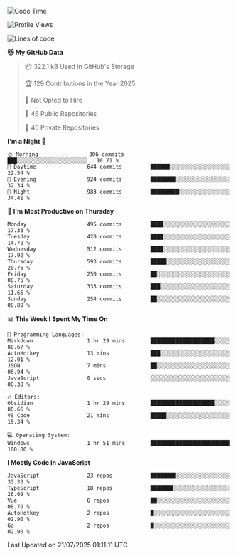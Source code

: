 <!--START_SECTION:waka-->
![Code Time](http://img.shields.io/badge/Code%20Time-976%20hrs%2045%20mins-blue)

![Profile Views](http://img.shields.io/badge/Profile%20Views-0-blue)

![Lines of code](https://img.shields.io/badge/From%20Hello%20World%20I%27ve%20Written-1.7%20million%20lines%20of%20code-blue)

**🐱 My GitHub Data** 

> 📦 322.1 kB Used in GitHub's Storage 
 > 
> 🏆 129 Contributions in the Year 2025
 > 
> 🚫 Not Opted to Hire
 > 
> 📜 46 Public Repositories 
 > 
> 🔑 46 Private Repositories 
 > 
**I'm a Night 🦉** 

```text
🌞 Morning                306 commits         ███░░░░░░░░░░░░░░░░░░░░░░   10.71 % 
🌆 Daytime                644 commits         ██████░░░░░░░░░░░░░░░░░░░   22.54 % 
🌃 Evening                924 commits         ████████░░░░░░░░░░░░░░░░░   32.34 % 
🌙 Night                  983 commits         █████████░░░░░░░░░░░░░░░░   34.41 % 
```
📅 **I'm Most Productive on Thursday** 

```text
Monday                   495 commits         ████░░░░░░░░░░░░░░░░░░░░░   17.33 % 
Tuesday                  420 commits         ████░░░░░░░░░░░░░░░░░░░░░   14.70 % 
Wednesday                512 commits         ████░░░░░░░░░░░░░░░░░░░░░   17.92 % 
Thursday                 593 commits         █████░░░░░░░░░░░░░░░░░░░░   20.76 % 
Friday                   250 commits         ██░░░░░░░░░░░░░░░░░░░░░░░   08.75 % 
Saturday                 333 commits         ███░░░░░░░░░░░░░░░░░░░░░░   11.66 % 
Sunday                   254 commits         ██░░░░░░░░░░░░░░░░░░░░░░░   08.89 % 
```


📊 **This Week I Spent My Time On** 

```text
💬 Programming Languages: 
Markdown                 1 hr 29 mins        ████████████████████░░░░░   80.67 % 
AutoHotkey               13 mins             ███░░░░░░░░░░░░░░░░░░░░░░   12.01 % 
JSON                     7 mins              ██░░░░░░░░░░░░░░░░░░░░░░░   06.94 % 
JavaScript               0 secs              ░░░░░░░░░░░░░░░░░░░░░░░░░   00.38 % 

🔥 Editors: 
Obsidian                 1 hr 29 mins        ████████████████████░░░░░   80.66 % 
VS Code                  21 mins             █████░░░░░░░░░░░░░░░░░░░░   19.34 % 

💻 Operating System: 
Windows                  1 hr 51 mins        █████████████████████████   100.00 % 
```

**I Mostly Code in JavaScript** 

```text
JavaScript               23 repos            ████████░░░░░░░░░░░░░░░░░   33.33 % 
TypeScript               18 repos            ███████░░░░░░░░░░░░░░░░░░   26.09 % 
Vue                      6 repos             ██░░░░░░░░░░░░░░░░░░░░░░░   08.70 % 
AutoHotkey               2 repos             █░░░░░░░░░░░░░░░░░░░░░░░░   02.90 % 
Go                       2 repos             █░░░░░░░░░░░░░░░░░░░░░░░░   02.90 % 
```




 Last Updated on 21/07/2025 01:11:11 UTC
<!--END_SECTION:waka-->
